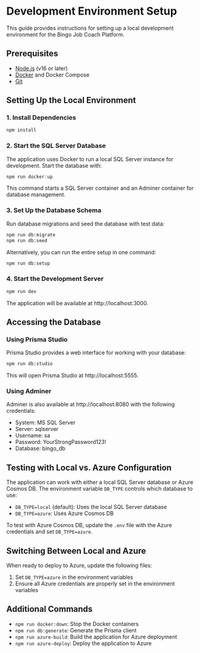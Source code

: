 # Development Environment Setup

This guide provides instructions for setting up a local development environment for the Bingo Job Coach Platform.

## Prerequisites

- [Node.js](https://nodejs.org/en/) (v16 or later)
- [Docker](https://www.docker.com/get-started) and Docker Compose
- [Git](https://git-scm.com/downloads)

## Setting Up the Local Environment

### 1. Install Dependencies

```bash
npm install
```

### 2. Start the SQL Server Database

The application uses Docker to run a local SQL Server instance for development. Start the database with:

```bash
npm run docker:up
```

This command starts a SQL Server container and an Adminer container for database management.

### 3. Set Up the Database Schema

Run database migrations and seed the database with test data:

```bash
npm run db:migrate
npm run db:seed
```

Alternatively, you can run the entire setup in one command:

```bash
npm run db:setup
```

### 4. Start the Development Server

```bash
npm run dev
```

The application will be available at http://localhost:3000.

## Accessing the Database

### Using Prisma Studio

Prisma Studio provides a web interface for working with your database:

```bash
npm run db:studio
```

This will open Prisma Studio at http://localhost:5555.

### Using Adminer

Adminer is also available at http://localhost:8080 with the following credentials:

- System: MS SQL Server
- Server: sqlserver
- Username: sa
- Password: YourStrongPassword123!
- Database: bingo_db

## Testing with Local vs. Azure Configuration

The application can work with either a local SQL Server database or Azure Cosmos DB. The environment variable `DB_TYPE` controls which database to use:

- `DB_TYPE=local` (default): Uses the local SQL Server database
- `DB_TYPE=azure`: Uses Azure Cosmos DB

To test with Azure Cosmos DB, update the `.env` file with the Azure credentials and set `DB_TYPE=azure`.

## Switching Between Local and Azure

When ready to deploy to Azure, update the following files:

1. Set `DB_TYPE=azure` in the environment variables
2. Ensure all Azure credentials are properly set in the environment variables

## Additional Commands

- `npm run docker:down`: Stop the Docker containers
- `npm run db:generate`: Generate the Prisma client
- `npm run azure-build`: Build the application for Azure deployment
- `npm run azure-deploy`: Deploy the application to Azure 
